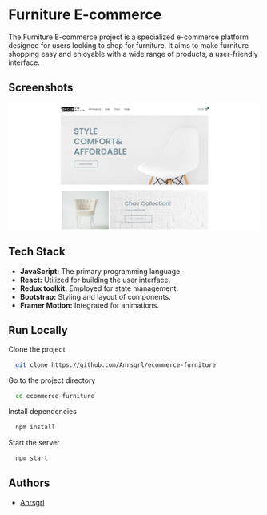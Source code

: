 
# Furniture E-commerce

The Furniture E-commerce project is a specialized e-commerce platform designed for users looking to shop for furniture. It aims to make furniture shopping easy and enjoyable with a wide range of products, a user-friendly interface.




## Screenshots

[![App Screenshot](./public/furniture-screenshot.png)](https://ecommerce-furniture-anrsgrl.netlify.app/)

## Tech Stack
- **JavaScript:** The primary programming language.
- **React:** Utilized for building the user interface.
- **Redux toolkit:** Employed for state management.
- **Bootstrap:** Styling and layout of components.
- **Framer Motion:** Integrated for animations.


## Run Locally

Clone the project

```bash
  git clone https://github.com/Anrsgrl/ecommerce-furniture
```

Go to the project directory

```bash
  cd ecommerce-furniture
```

Install dependencies

```bash
  npm install
```

Start the server

```bash
  npm start
```


## Authors

- [Anrsgrl](https://www.github.com/Anrsgrl)
